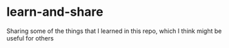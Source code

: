 # learn-and-share
Sharing some of the things that I learned in this repo, which I think might be useful for others
